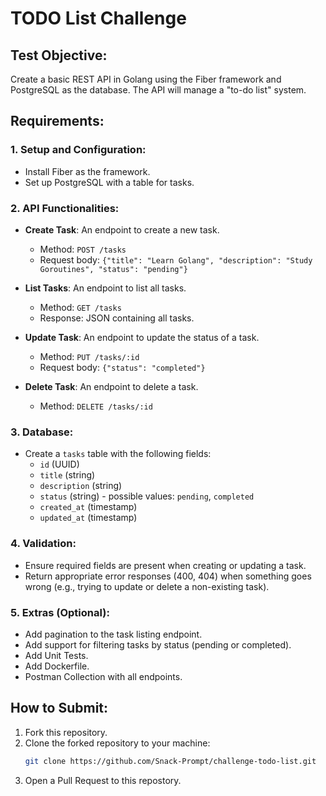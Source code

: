# TODO List Challenge

## Test Objective:
Create a basic REST API in Golang using the Fiber framework and PostgreSQL as the database. The API will manage a "to-do list" system.

## Requirements:

### 1. Setup and Configuration:
- Install Fiber as the framework.
- Set up PostgreSQL with a table for tasks.

### 2. API Functionalities:
- **Create Task**: An endpoint to create a new task.
  - Method: `POST /tasks`
  - Request body: `{"title": "Learn Golang", "description": "Study Goroutines", "status": "pending"}`

- **List Tasks**: An endpoint to list all tasks.
  - Method: `GET /tasks`
  - Response: JSON containing all tasks.

- **Update Task**: An endpoint to update the status of a task.
  - Method: `PUT /tasks/:id`
  - Request body: `{"status": "completed"}`

- **Delete Task**: An endpoint to delete a task.
  - Method: `DELETE /tasks/:id`

### 3. Database:
- Create a `tasks` table with the following fields:
  - `id` (UUID)
  - `title` (string)
  - `description` (string)
  - `status` (string) - possible values: `pending`, `completed`
  - `created_at` (timestamp)
  - `updated_at` (timestamp)

### 4. Validation:
- Ensure required fields are present when creating or updating a task.
- Return appropriate error responses (400, 404) when something goes wrong (e.g., trying to update or delete a non-existing task).

### 5. Extras (Optional):
- Add pagination to the task listing endpoint.
- Add support for filtering tasks by status (pending or completed).
- Add Unit Tests.
- Add Dockerfile.
- Postman Collection with all endpoints.

## How to Submit:
1. Fork this repository.
2. Clone the forked repository to your machine:
   ```bash
   git clone https://github.com/Snack-Prompt/challenge-todo-list.git
3. Open a Pull Request to this repostory.
